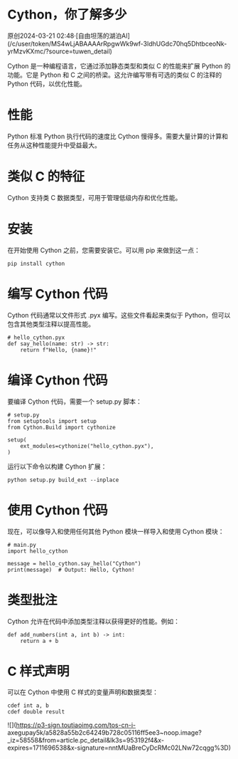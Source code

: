 # Cython，你了解多少

原创2024-03-21
02:48·[自由坦荡的湖泊AI](/c/user/token/MS4wLjABAAAArRpgwWk9wf-3ldhUGdc70hq5DhtbceoNk-
yrMzvKXmc/?source=tuwen_detail)

Cython 是一种编程语言，它通过添加静态类型和类似 C 的性能来扩展 Python 的功能。它是 Python 和 C
之间的桥梁。这允许编写带有可选的类似 C 的注释的 Python 代码，以优化性能。

# 性能

Python 标准 Python 执行代码的速度比 Cython 慢得多。需要大量计算的计算和任务从这种性能提升中受益最大。

# 类似 C 的特征

Cython 支持类 C 数据类型，可用于管理低级内存和优化性能。

# 安装

在开始使用 Cython 之前，您需要安装它。可以用 pip 来做到这一点：

    
    
    pip install cython

# 编写 Cython 代码

Cython 代码通常以文件形式 .pyx 编写。这些文件看起来类似于 Python，但可以包含其他类型注释以提高性能。

    
    
    # hello_cython.pyx
    def say_hello(name: str) -> str:
        return f"Hello, {name}!"

# 编译 Cython 代码

要编译 Cython 代码，需要一个 setup.py 脚本：

    
    
    # setup.py
    from setuptools import setup
    from Cython.Build import cythonize
    
    setup(
        ext_modules=cythonize("hello_cython.pyx"),
    )

运行以下命令以构建 Cython 扩展：

    
    
    python setup.py build_ext --inplace

# 使用 Cython 代码

现在，可以像导入和使用任何其他 Python 模块一样导入和使用 Cython 模块：

    
    
    # main.py
    import hello_cython
    
    message = hello_cython.say_hello("Cython")
    print(message)  # Output: Hello, Cython!

# 类型批注

Cython 允许在代码中添加类型注释以获得更好的性能。例如：

    
    
    def add_numbers(int a, int b) -> int:
        return a + b

# C 样式声明

可以在 Cython 中使用 C 样式的变量声明和数据类型：

    
    
    cdef int a, b
    cdef double result

  

![](https://p3-sign.toutiaoimg.com/tos-cn-i-
axegupay5k/a5828a55b2c64249b728c05116ff5ee3~noop.image?_iz=58558&from=article.pc_detail&lk3s=953192f4&x-expires=1711696538&x-signature=nntMUaBreCyDcRMc02LNw72cqgg%3D)

